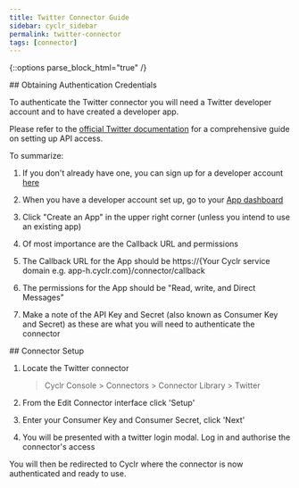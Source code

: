 ```yaml
---
title: Twitter Connector Guide
sidebar: cyclr_sidebar
permalink: twitter-connector
tags: [connector]
---
```

{::options parse_block_html="true" /}
<section class="card py-5 my-5">
## Obtaining Authentication Credentials

To authenticate the Twitter connector you will need a Twitter developer account and to have created a developer app.

Please refer to the [official Twitter documentation](https://developer.twitter.com/en/docs/platform-overview) for a comprehensive guide on setting up API access.

To summarize:

1. If you don't already have one, you can sign up for a developer account [here](https://developer.twitter.com/en/portal/petition/essential/basic-info)

2. When you have a developer account set up, go to your [App dashboard](https://developer.twitter.com/en/apps)

3. Click "Create an App" in the upper right corner (unless you intend to use an existing app)

4. Of most importance are the Callback URL and permissions

5. The Callback URL for the App should be https://{Your Cyclr service domain e.g. <span>app-h.cyclr.</span>com}/connector/callback

6. The permissions for the App should be "Read, write, and Direct Messages"

7. Make a note of the API Key and Secret (also known as Consumer Key and Secret) as these are what you will need to authenticate the connector


</section>
<section class="card py-5 my-5">
## Connector Setup

1. Locate the Twitter connector

   > Cyclr Console > Connectors > Connector Library > Twitter

2. From the Edit Connector interface click 'Setup'

3. Enter your Consumer Key and Consumer Secret, click 'Next'

4. You will be presented with a twitter login modal. Log in and authorise the connector's access

You will then be redirected to Cyclr where the connector is now authenticated and ready to use.

</section>
